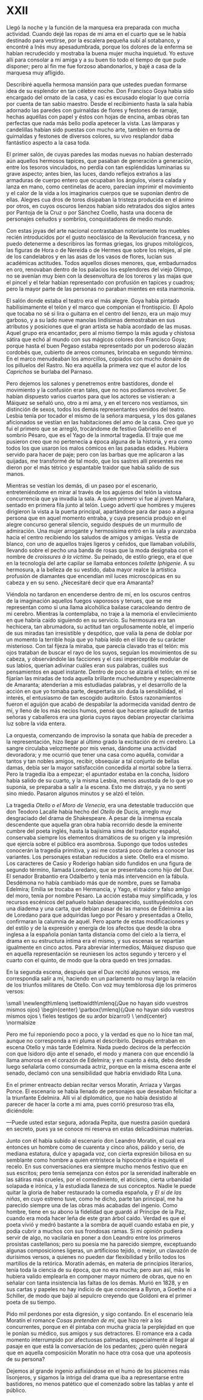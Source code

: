 # XXII

Llegó la noche y la función de la marquesa era preparada con mucha actividad.
Cuando dejé las ropas de mi ama en el cuarto que se le había destinado para
vestirse, por la escalera pequeña subí al sotabanco, y encontré a Inés muy
apesadumbrada, porque los dolores de la enferma se habían recrudecido
y mostraba la buena mujer mucha inquietud. Yo estuve allí para consolar a mi
amiga y a su buen tío todo el tiempo de que pude disponer; pero al fin me fue
forzoso abandonarlos, y bajé a casa de la marquesa muy afligido.

Describiré aquella hermosa mansión para que ustedes puedan formarse idea de su
esplendor en tan célebre noche. Don Francisco Goya había sido encargado del
ornato de la casa, y casi es excusado elogiar lo que corría por cuenta de tan
sabio maestro. Desde el recibimiento hasta la sala había adornado las paredes
con guirnaldas de flores y festones de ramaje, hechas aquéllas con papel
y éstos con hojas de encina, ambas obras tan perfectas que nada más bello podía
apetecer la vista. Las lámparas y candelillas habían sido puestas con mucho
arte, también en forma de guirnaldas y festones de diversos colores, su vivo
resplandor daba fantástico aspecto a la casa toda.

El primer salón, de cuyas paredes las modas nuevas no habían desterrado aún
aquellos hermosos tapices, que pasaban de generación a generación, entre los
tesoros vinculados, no perdía con tan espléndidas luminarias su grave aspecto;
antes bien, las luces, dando reflejos extraños a las armaduras de cuerpo entero
que ocupaban los ángulos, visera calada y lanza en mano, como centinelas de
acero, parecían imprimir el movimiento y el calor de la vida a los imaginarios
cuerpos que se suponían dentro de ellas. Alegres cua dros de toros disipaban la
tristeza producida en el ánimo por otros, en cuyos oscuros lienzos habían sido
retratados dos siglos antes por Pantoja de la Cruz o por Sánchez Coello, hasta
una docena de personajes ceñudos y sombríos, conquistadores de medio mundo.

Con estas joyas del arte nacional contrastaban notoriamente los muebles recién
introducidos por el gusto neoclásico de la Revolución francesa, y no puedo
detenerme a describiros las formas griegas, los grupos mitológicos, las figuras
de Hora o de Nereida o de Hermes que sobre los relojes, al pie de los
candelabros y en las asas de los vasos de flores, lucían sus académicas
actitudes. Todos aquellos dioses menores, que, embadurnados en oro, renovaban
dentro de los palacios los esplendores del viejo Olimpo, no se avenían muy bien
con la desenvoltura de los toreros y las majas que el pincel y el telar habían
representado con profusión en tapices y cuadros; pero la mayor parte de las
personas no paraban mientes en esta inarmonía.

El salón donde estaba el teatro era el más alegre. Goya había pintado
habilísimamente el telón y el marco que componían el frontispicio. El Apolo que
tocaba no sé si lira o guitarra en el centro del lienzo, era un majo muy
garboso, y a su lado nueve manolas lindísimas demostraban en sus atributos
y posiciones que el gran artista se había acordado de las musas. Aquel grupo
era encantador, pero al mismo tiempo la más aguda y chistosa sátira que echó al
mundo con sus mágicos colores don Francisco Goya; porque hasta el buen Pegaso
estaba representado por un poderoso alazán cordobés que, cubierto de arreos
comunes, brincaba en segundo término. En el marco menudeaban los amorcillos,
copiados con mucho donaire de los pilluelos del Rastro. No era aquélla la
primera vez que el autor de los *Caprichos* se burlaba del Parnaso.

Pero dejemos los salones y penetremos entre bastidores, donde el movimiento
y la confusión eran tales, que no nos podíamos revolver. Se habían dispuesto
varios cuartos para que los actores se vistieran: a Máiquez se señaló uno, otro
a mi ama, y en el tercero nos vestíamos, sin distinción de sexos, todos los
demás representantes venidos del teatro. Lesbia tenía por tocador el mismo de
la señora marquesa, y los dos galanes aficionados se vestían en las
habitaciones del amo de la casa. Creo que yo fui el primero que se arregló,
trocándome de festivo Gabrielillo en el sombrío Pésaro, que es el Yago de la
inmortal tragedia. El traje que me pusieron creo que no pertenecía a época
alguna de la historia, y era como todos los que usaron los malos cómicos en las
pasadas edades. Hubiera servido para hacer de paje; pero con las barbas que me
aplicaron a las quijadas, me transformé de tal modo, que los sastres allí
presentes me dieron por el más tétrico y espantable traidor que había salido de
sus manos.

Mientras se vestían los demás, di un paseo por el escenario, entreteniéndome en
mirar al través de los agujeros del telón la vistosa concurrencia que ya
invadía la sala. A quien primero vi fue al joven Mañara, sentado en primera
fila junto al telón. Luego advertí que hombres y mujeres dirigieron la vista
a la puerta principal, apartándose para dar paso a alguna persona que en aquel
momento entraba, y cuya presencia produjo en el alegre concurso general
silencio, seguido después de un murmullo de admiración. Una mujer arrogante
y hermosísima entró en la sala y avanzaba hacia el centro recibiendo los
saludos de amigos y amigas. Vestía de blanco, con uno de aquellos trajes
ligeros y ceñidos, que llamaban *volubilís*, llevando sobre el pecho una banda
de rosas que la moda designaba con el nombre de *croissures à la victime*. Su
peinado, de estilo griego, era el que en la tecnología del arte capilar se
llamaba entonces *toilette Iphigenie*. A su hermosura, a la belleza de su
vestido, daba mayor realce la artística profusión de diamantes que encendían
mil luces microscópicas en su cabeza y en su seno. ¿Necesitaré decir que era
Amaranta?

Viéndola no tardaron en encenderse dentro de mí, en los oscuros centros de la
imaginación aquellos fuegos vaporosos y tenues, que se me representan como si
una llama alcohólica bailase caracoleando dentro de mi cerebro. Mientras la
contemplaba, no traje a la memoria el envilecimiento en que habría caído
siguiendo en su servicio. Su hermosura era tan hechicera, tan abrumadora, su
actitud tan orgullosamente noble, el imperio de sus miradas tan irresistible
y despótico, que valía la pena de doblar por un momento la terrible hoja que yo
había leído en el libro de su carácter misterioso. Con tal fijeza la miraba,
que parecía clavado tras el telón: mis ojos trataban de buscar el rayo de los
suyos, seguían los movimientos de su cabeza, y observándole las facciones y el
casi imperceptible modular de sus labios, querían adivinar cuáles eran sus
palabras, cuáles sus pensamientos en aquel instante. Dentro de poco se alzaría
el telón; en mí se fijarían las miradas de toda aquella brillante muchedumbre
y especialmente de Amaranta; atenderían a mis estudiadas palabras, y el
desarrollo de la acción en que yo tomaba parte, despertaría sin duda la
sensibilidad, el interés, el entusiasmo de tan escogido auditorio. Estos
razonamientos fueron el aguijón que acabó de despabilar la adormecida vanidad
dentro de mí, y lleno de los más necios humos, pensé que hacerse aplaudir de
tantas señoras y caballeros era una gloria cuyos rayos debían proyectar
clarísima luz sobre la vida entera.

La orquesta, comenzando de improviso la sonata que había de preceder a la
representación, hizo llegar al último grado la excitación de mi cerebro. La
sangre circulaba velozmente por mis venas, dándome una actividad devoradora;
y me ocurrió que tener una casa como aquélla, convidar a tantos y tan nobles
amigos, recibir, obsequiar a tal conjunto de bellas damas, debía ser la mayor
satisfacción concedida al mortal sobre la tierra. Pero la tragedia iba
a empezar; el apuntador estaba en la concha, Isidoro había salido de su cuarto,
y la misma Lesbia, menos asustada de lo que yo suponía, se preparaba a salir
a la escena. Esto me distrajo, y ya no sentí sino miedo. Pasaron algunos
minutos y se alzó el telón.

La tragedia *Otello o el Moro de Venecia*, era una detestable traducción que
don Teodoro Lacalle había hecho del *Otello* de Ducis, arreglo muy desgraciado
del drama de Shakespeare. A pesar de la inmensa escala descendente que aquella
gran obra había recorrido desde la eminente cumbre del poeta inglés, hasta la
bajísima sima del traductor español, conservaba siempre los elementos
dramáticos de su origen y la impresión que ejercía sobre el público era
asombrosa. Supongo que todos ustedes conocerán la tragedia primitiva, y así me
costará poco darles a conocer las variantes. Los personajes estaban reducidos
a siete. Otello era el mismo. Los caracteres de Casio y Roderigo habían sido
fundidos en una figura de segundo término, llamada Loredano, que se presentaba
como hijo del Dux. El senador Brabantio era Odalberto y tenía más intervención
en la fábula. Desdémona no había cambiado más que de nombre, pues se llamaba
Edelmira; Emilia se trocaba en Hermancia, y Yago, el traidor y falso amigo del
moro, tenía por nombre Pésaro. La acción estaba muy simplificada, y los
recursos escénicos del pañuelo habían desaparecido, sustituyéndolos con una
diadema y una carta, que debían pasar de las manos de Edelmira a las de
Loredano para que adquiridas luego por Pésaro y presentadas a Otello,
confirmaran la calumnia de aquél. Pero aparte de estas modificaciones y del
estilo y de la expresión y energía de los afectos que desde la obra inglesa
a la española ponían tanta distancia como del cielo a la tierra, el drama en su
estructura íntima era el mismo, y sus escenas se repartían igualmente en cinco
actos. Para abreviar intermedios, Máiquez dispuso que en aquella representación
se reuniesen los actos segundo y tercero y el cuarto con el quinto, de modo que
la obra quedó en tres jornadas.

En la segunda escena, después que el Dux recitó algunos versos, me correspondía
salir a mí, haciendo en un parlamento no muy largo la relación de los triunfos
militares de Otello. Con voz muy temblorosa dije los primeros versos:

<!---
<div>
  <span style="margin:0 auto; text-indent:0; display:table;">
                ¡Que no hayan sido vuestros mismos ojos         <br />
                fieles testigos de su ardor bizarro!            <br />
  </span>
</div>
-->

\small
\newlength\mlenq
\settowidth\mlenq{¡Que no hayan sido vuestros mismos ojos}
\begin{center}
\parbox{\mlenq}{¡Que no hayan sido vuestros mismos ojos         \\
                fieles testigos de su ardor bizarro!}           \\
\end{center}
\normalsize

Pero me fui reponiendo poco a poco, y la verdad es que no lo hice tan mal,
aunque no corresponda a mi pluma el describirlo. Después entraban en escena
Otello y más tarde Edelmira. Nada puedo deciros de la perfección con que
Isidoro dijo ante el senado, el modo y manera con que encendió la llama amorosa
en el corazón de Edelmira; y en cuanto a ésta, debo desde luego señalarla como
consumada actriz, porque en la misma escena ante el senado, declamó con una
sensibilidad que habría envidiado Rita Luna.

En el primer entreacto debían recitar versos Moratín, Arriaza y Vargas Ponce.
El escenario se había llenado de personajes que deseaban felicitar a la
triunfante Edelmira. Allí vi al diplomático, que no había desistido al parecer
de hacer la corte a mi ama, pues corrió presuroso tras ella, diciéndole:

—Puede usted estar segura, adorada Pepita, que nuestra pasión quedará en
secreto, pues ya se conoce mi reserva en estas delicadísimas materias.

Junto con él había subido al escenario don Leandro Moratín, el cual era
entonces un hombre como de cuarenta y cinco años, pálido y serio, de mediana
estatura, dulce y apagada voz, con cierta expresión biliosa en su semblante
como hombre a quien entristece la hipocondría e inquieta el recelo. En sus
conversaciones era siempre mucho menos festivo que en sus escritos; pero tenía
semejanza con éstos por la serenidad inalterable en las sátiras más crueles,
por el comedimiento, el aticismo, cierta urbanidad solapada e irónica, y la
estudiada llaneza de sus conceptos. Nadie le puede quitar la gloria de haber
restaurado la comedia española, y *El sí de las niñas*, en cuyo estreno tuve,
como he dicho, parte tan principal, me ha parecido siempre una de las obras más
acabadas del ingenio. Como hombre, tiene en su abono la fidelidad que guardó al
Príncipe de la Paz, cuando era moda hacer leña de este gran árbol caído. Verdad
es que el poeta vivió y medró bastante a la sombra de aquél cuando estaba en
pie, y podía cubrir a muchos con sus frondosas ramas. Si mi opinión pudiera
servir de algo, no vacilaría en poner a don Leandro entre los primeros
prosistas castellanos; pero su poesía me ha parecido siempre, exceptuando
algunas composiciones ligeras, un artificioso tejido, o mejor, un clavazón de
durísimos versos, a quienes no pueden dar flexibilidad y brillo todos los
martillos de la retórica. Moratín además, en materia de principios literarios,
tenía toda la ciencia de su época, que no era mucha; pero aun así, más le
hubiera valido emplearla en componer mayor número de obras, que no en señalar
con tanta insistencia las faltas de los demás. Murió en 1828, y en sus cartas
y papeles no hay indicio de que conociera a Byron, a Goethe ni a Schiller, de
modo que bajó al sepulcro creyendo que Goldoni era el primer poeta de su
tiempo.

Pido mil perdones por esta digresión, y sigo contando. En el escenario leía
Moratín el romance *Cosas pretenden de mí*, que hizo reír a los concurrentes,
porque en él pintaba con mucha gracia la perplejidad en que le ponían su
médico, sus amigos y sus detractores. El romance era a cada momento
interrumpido por afectuosas palmadas, especialmente al llegar al pasaje en que
está la conversación de los pedantes; ¿pero quién negará que en aquella
composición Moratín no hace otra cosa que una apoteosis de su persona?

Dejemos al grande ingenio asfixiándose en el humo de los plácemes más
lisonjeros, y sigamos la intriga del drama que iba a representarse entre
bastidores, no menos patético que el comenzado sobre las tablas y ante el
público.
